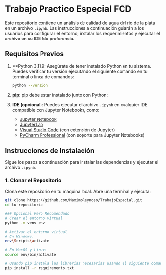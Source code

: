 # Trabajo Practico Especial FCD

Este repositorio contiene un análisis de calidad de agua del rio de la plata en un archivo `.ipynb`. Las instrucciones a continuación guiarán a los usuarios para configurar el entorno, instalar los requerimientos y ejecutar el archivo en su IDE fde preferencia.

## Requisitos Previos

1. **Python 3.11.9: Asegúrate de tener instalado Python en tu sistema. Puedes verificar tu versión ejecutando el siguiente comando en tu terminal o línea de comandos:

    ```bash
    python --version
    ```

2. **pip**: pip debe estar instalado junto con Python:


3. **IDE (opcional)**: Puedes ejecutar el archivo `.ipynb` en cualquier IDE compatible con Jupyter Notebooks, como:
   - [Jupyter Notebook](https://jupyter.org/)
   - [JupyterLab](https://jupyterlab.readthedocs.io/)
   - [Visual Studio Code](https://code.visualstudio.com/) (con extensión de Jupyter)
   - [PyCharm Professional](https://www.jetbrains.com/pycharm/) (con soporte para Jupyter Notebooks)

## Instrucciones de Instalación

Sigue los pasos a continuación para instalar las dependencias y ejecutar el archivo `.ipynb`.

### 1. Clonar el Repositorio

Clona este repositorio en tu máquina local. Abre una terminal y ejecuta:

```bash
git clone https://github.com/MaximoReynoso/TrabajoEspecial.git
cd tu-repositorio

### Opcional Pero Recomendado
# Crear el entorno virtual
python -m venv env

# Activar el entorno virtual
# En Windows:
env\Scripts\activate

# En MacOS y Linux:
source env/bin/activate

# Usando pip instala las librerias necesarias usando el siguiente comando, (asegurate de controlar donde queres que se descarguen):
pip install -r requirements.txt
